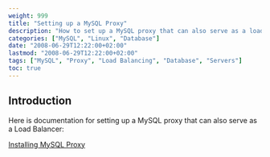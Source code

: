 ```yaml
---
weight: 999
title: "Setting up a MySQL Proxy"
description: "How to set up a MySQL proxy that can also serve as a load balancer."
categories: ["MySQL", "Linux", "Database"]
date: "2008-06-29T12:22:00+02:00"
lastmod: "2008-06-29T12:22:00+02:00"
tags: ["MySQL", "Proxy", "Load Balancing", "Database", "Servers"]
toc: true
---
```


## Introduction

Here is documentation for setting up a MySQL proxy that can also serve as a Load Balancer:

[Installing MySQL Proxy](/pdf/installing_mysql_proxy.pdf)
